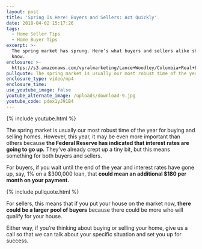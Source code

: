 ```yaml
---
layout: post
title: 'Spring Is Here! Buyers and Sellers: Act Quickly'
date: 2018-04-02 15:17:26
tags:
  - Home Seller Tips
  - Home Buyer Tips
excerpt: >-
  The spring market has sprung. Here’s what buyers and sellers alike should
  know.
enclosure: >-
  https://s3.amazonaws.com/vyralmarketing/Lance+Woodley/Columbia+Real+Estate+Agent-+Preferred+Mortgage+Lenders.mp4
pullquote: The spring market is usually our most robust time of the year.
enclosure_type: video/mp4
enclosure_time:
use_youtube_image: false
youtube_alternate_image: /uploads/download-9.jpg
youtube_code: pdex1yJ91B4
---
```


{% include youtube.html %}

The spring market is usually our most robust time of the year for buying and selling homes. However, this year, it may be even more important than others because **the Federal Reserve has indicated that interest rates are going to go up.** They’ve already crept up a tiny bit, but this means something for both buyers and sellers.

For buyers, if you wait until the end of the year and interest rates have gone up, say, 1% on a $300,000 loan, that **could mean an additional $180 per month on your payment.**

{% include pullquote.html %}

For sellers, this means that if you put your house on the market now, **there could be a larger pool of buyers** because there could be more who will qualify for your house.

Either way, if you’re thinking about buying or selling your home, give us a call so that we can talk about your specific situation and set you up for success.<br>